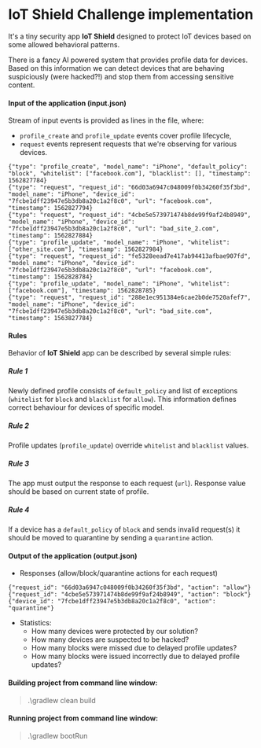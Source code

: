 # IoT Shield Challenge implementation 

It's a tiny security app **IoT Shield** designed to protect IoT devices based on some allowed behavioral patterns.

There is a fancy AI powered system that provides profile data for devices. Based on this information we can detect devices that are behaving suspiciously (were hacked?!) and stop them from accessing sensitive content.

#### Input of the application (input.json)
Stream of input events is provided as lines in the file, where:
* `profile_create` and `profile_update` events cover profile lifecycle,
* `request` events represent requests that we're observing for various devices.
```
{"type": "profile_create", "model_name": "iPhone", "default_policy": "block", "whitelist": ["facebook.com"], "blacklist": [], "timestamp": 1562827784}
{"type": "request", "request_id": "66d03a6947c048009f0b34260f35f3bd", "model_name": "iPhone", "device_id": "7fcbe1dff23947e5b3db8a20c1a2f8c0", "url": "facebook.com", "timestamp": 1562827794}
{"type": "request", "request_id": "4cbe5e573971474b8de99f9af24b8949", "model_name": "iPhone", "device_id": "7fcbe1dff23947e5b3db8a20c1a2f8c0", "url": "bad_site_2.com", "timestamp": 1562827884}
{"type": "profile_update", "model_name": "iPhone", "whitelist": ["other_site.com"], "timestamp": 1562827984}
{"type": "request", "request_id": "fe5328eead7e417ab94413afbae907fd", "model_name": "iPhone", "device_id": "7fcbe1dff23947e5b3db8a20c1a2f8c0", "url": "facebook.com", "timestamp": 1562828784}
{"type": "profile_update", "model_name": "iPhone", "whitelist": ["facebook.com"], "timestamp": 1562828785}
{"type": "request", "request_id": "288e1ec951384e6cae2b0de7520afef7", "model_name": "iPhone", "device_id": "7fcbe1dff23947e5b3db8a20c1a2f8c0", "url": "bad_site.com", "timestamp": 1563827784}
```

#### Rules
Behavior of  **IoT Shield** app can be described by several simple rules:

##### Rule 1
Newly defined profile consists of `default_policy` and list of exceptions (`whitelist` for `block` and `blacklist` for `allow`). This information defines correct behaviour for devices of specific model.

##### Rule 2
Profile updates (`profile_update`) override `whitelist` and `blacklist` values.

##### Rule 3
The app must output the response to each request (`url`). Response value should be based on current state of profile.

##### Rule 4
If a device has a `default_policy` of `block` and sends invalid request(s) it should be moved to quarantine by sending a `quarantine` action.

#### Output of the application (output.json)
- Responses (allow/block/quarantine actions for each request)
```
{"request_id": "66d03a6947c048009f0b34260f35f3bd", "action": "allow"}
{"request_id": "4cbe5e573971474b8de99f9af24b8949", "action": "block"}
{"device_id": "7fcbe1dff23947e5b3db8a20c1a2f8c0", "action": "quarantine"}
```
- Statistics:
    - How many devices were protected by our solution?
    - How many devices are suspected to be hacked?
    - How many blocks were missed due to delayed profile updates?
    - How many blocks were issued incorrectly due to delayed profile updates?

#### Building project from command line window:
>.\gradlew clean build

#### Running project from command line window:
>.\gradlew bootRun